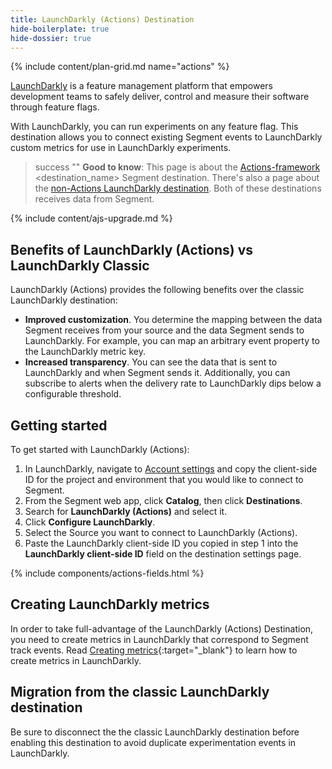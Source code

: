 ```yaml
---
title: LaunchDarkly (Actions) Destination
hide-boilerplate: true
hide-dossier: true
---
```


{% include content/plan-grid.md name="actions" %}

[LaunchDarkly](https://launchdarkly.com) is a feature management platform that empowers development teams to safely deliver, control and measure their software through feature flags.

With LaunchDarkly, you can run experiments on any feature flag. This destination allows you to connect existing Segment events to LaunchDarkly custom metrics for use in LaunchDarkly experiments.

> success ""
> **Good to know**: This page is about the [Actions-framework](/docs/connections/destinations/actions/) <destination_name> Segment destination. There's also a page about the [non-Actions LaunchDarkly destination](/docs/connections/destinations/catalog/launchdarkly-events/). Both of these destinations receives data from Segment.

<!-- This include describes the requirement of A.js 2.0 or higher for Actions compatibility, and is required if your destination has a web component. -->

{% include content/ajs-upgrade.md %}

<!-- In the section below, explain the value of this actions-based destination over the classic version, if applicable. If you don't have a classic version of the destination, remove this section. -->

## Benefits of LaunchDarkly (Actions) vs LaunchDarkly Classic

LaunchDarkly (Actions) provides the following benefits over the classic LaunchDarkly destination:

- **Improved customization**. You determine the mapping between the data Segment receives from your source and the data Segment sends to LaunchDarkly. For example, you can map an arbitrary event property to the LaunchDarkly metric key.
- **Increased transparency**. You can see the data that is sent to LaunchDarkly and when Segment sends it. Additionally, you can subscribe to alerts when the delivery rate to LaunchDarkly dips below a configurable threshold.

<!-- The section below explains how to enable and configure the destination. Include any configuration steps not captured below. For example, obtaining an API key from your platform and any configuration steps required to connect to the destination. -->

## Getting started

To get started with LaunchDarkly (Actions):
1. In LaunchDarkly, navigate to [Account settings](https://app.launchdarkly.com/settings/projects) and copy the client-side ID for the project and environment that you would like to connect to Segment.
2. From the Segment web app, click **Catalog**, then click **Destinations**.
3. Search for **LaunchDarkly (Actions)** and select it.
4. Click **Configure LaunchDarkly**.
5. Select the Source you want to connect to LaunchDarkly (Actions).
6. Paste the LaunchDarkly client-side ID you copied in step 1 into the **LaunchDarkly client-side ID** field on the destination settings page.

<!-- The line below renders a table of connection settings (if applicable), Pre-built Mappings, and available actions. -->

{% include components/actions-fields.html %}

## Creating LaunchDarkly metrics

In order to take full-advantage of the LaunchDarkly (Actions) Destination, you need to create metrics in LaunchDarkly that correspond to Segment track events. Read [Creating metrics](https://docs.launchdarkly.com/home/experimentation/metrics/index){:target="_blank"} to learn how to create metrics in LaunchDarkly.

<!-- If applicable, add information regarding the migration from a classic destination to an Actions-based version below -->

## Migration from the classic LaunchDarkly destination

Be sure to disconnect the the classic LaunchDarkly destination before enabling this destination to avoid duplicate experimentation events in LaunchDarkly.

